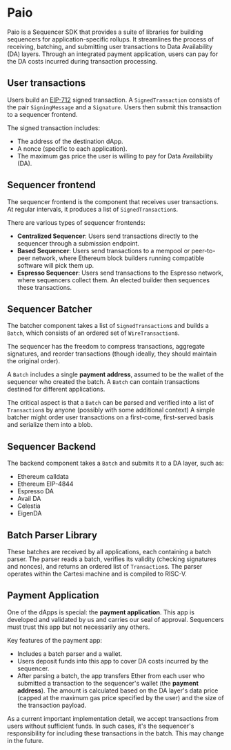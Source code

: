 # Paio

Paio is a Sequencer SDK that provides a suite of libraries for building sequencers for application-specific rollups.
It streamlines the process of receiving, batching, and submitting user transactions to Data Availability (DA) layers.
Through an integrated payment application, users can pay for the DA costs incurred during transaction processing.

## User transactions

Users build an [EIP-712](https://eips.ethereum.org/EIPS/eip-712) signed transaction.
A `SignedTransaction` consists of the pair `SigningMessage` and a `Signature`.
Users then submit this transaction to a sequencer frontend.

The signed transaction includes:

- The address of the destination dApp.
- A nonce (specific to each application).
- The maximum gas price the user is willing to pay for Data Availability (DA).


## Sequencer frontend

The sequencer frontend is the component that receives user transactions.
At regular intervals, it produces a list of `SignedTransaction`s.

There are various types of sequencer frontends:

- **Centralized Sequencer**: Users send transactions directly to the sequencer through a submission endpoint.
- **Based Sequencer**: Users send transactions to a mempool or peer-to-peer network, where Ethereum block builders running compatible software will pick them up.
- **Espresso Sequencer**: Users send transactions to the Espresso network, where sequencers collect them. An elected builder then sequences these transactions.


## Sequencer Batcher

The batcher component takes a list of `SignedTransaction`s and builds a `Batch`, which consists of an ordered set of `WireTransaction`s.

The sequencer has the freedom to compress transactions, aggregate signatures, and reorder transactions (though ideally, they should maintain the original order).

A `Batch` includes a single **payment address**, assumed to be the wallet of the sequencer who created the batch.
A `Batch` can contain transactions destined for different applications.

The critical aspect is that a `Batch` can be parsed and verified into a list of `Transaction`s by anyone (possibly with some additional context)
A simple batcher might order user transactions on a first-come, first-served basis and serialize them into a blob.


## Sequencer Backend

The backend component takes a `Batch` and submits it to a DA layer, such as:

- Ethereum calldata
- Ethereum EIP-4844
- Espresso DA
- Avail DA
- Celestia
- EigenDA


## Batch Parser Library

These batches are received by all applications, each containing a batch parser.
The parser reads a batch, verifies its validity (checking signatures and nonces), and returns an ordered list of `Transaction`s.
The parser operates within the Cartesi machine and is compiled to RISC-V.


## Payment Application

One of the dApps is special: the **payment application**.
This app is developed and validated by us and carries our seal of approval.
Sequencers must trust this app but not necessarily any others.

Key features of the payment app:

- Includes a batch parser and a wallet.
- Users deposit funds into this app to cover DA costs incurred by the sequencer.
- After parsing a batch, the app transfers Ether from each user who submitted a transaction to the sequencer's wallet (the **payment address**). The amount is calculated based on the DA layer's data price (capped at the maximum gas price specified by the user) and the size of the transaction payload.

As a current important implementation detail, we accept transactions from users without sufficient funds.
In such cases, it's the sequencer's responsibility for including these transactions in the batch.
This may change in the future.
